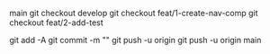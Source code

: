 main
git checkout develop
git checkout feat/1-create-nav-comp
git checkout feat/2-add-test

git add -A
git commit -m ""
git push -u origin
git push -u origin main
